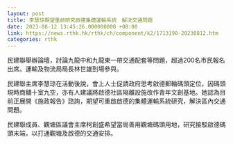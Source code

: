 ```yaml
---
layout: post
title: 李慧琼期望重啟研究啟德集體運輸系統　解決交通問題
date: 2023-08-12 13:45:26.000000000 +08:00
link: https://news.rthk.hk/rthk/ch/component/k2/1713190-20230812.htm
categories: rthk
---
```


民建聯舉辦論壇，討論九龍中和九龍東一帶交通配套等問題，超過200名市民報名出席。運輸及物流局局長林世雄到場參與。

民建聯主席李慧琼在活動後說，會上人士促請政府思考啟德郵輪碼頭定位，因碼頭現時商舖十室九空，亦有人建議將啟德社區隔離設施改作青年文創基地。她認為目前正展開《施政報告》諮詢，期望可重啟啟德的集體運輸系統研究，解決區內交通問題。

民建聯成員、觀塘區議會主席柯創盛希望當局善用觀塘碼頭用地，研究接駁啟德碼頭末端，以打通觀塘及啟德的交通安排。
